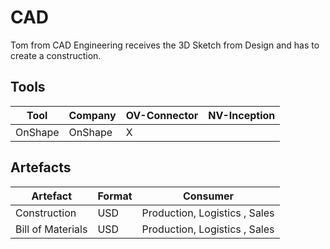 # CAD

Tom from CAD Engineering receives the 3D Sketch from Design and has to create a construction.

## Tools 

| Tool                                              | Company | OV-Connector | NV-Inception |
|---------------------------------------------------|---------|--------------|--------------|
| OnShape   | OnShape | X | |

## Artefacts

| Artefact | Format | Consumer | 
|----------|--------|----------|
| Construction  | USD | Production, Logistics ,  Sales | 
| Bill of Materials | USD | Production, Logistics ,  Sales | 

